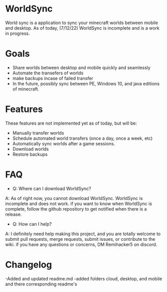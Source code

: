 # WorldSync

World sync is a application to sync your minecraft worlds between mobile and desktop. As of today, (7/12/22) WorldSync is incomplete and is a work in progress.

# Goals

- Share worlds between desktop and mobile quickly and seamlessly
- Automate the transefers of worlds
- make backups incase of failed transfer
- In the future, possibly sync between PE, Windows 10, and java editions of minecraft.

# Features 

These features are not implemented yet as of today, but will be:

- Manually transfer worlds
- Schedule automated world transfers (once a day, once a week, etc)
- Automatically sync worlds after a game sessions. 
- Download worlds
- Restore backups

# FAQ

- Q: Where can I download WorldSync?

A: As of right now, you cannot download WorldSync. WorldSync is incomplete and does not work. if you want to know when WorldSync is complete, follow the github repository to get notified when there is a release.

- Q: How can I help?

A: I definitely need help making this project, and you are totally welcome to submit pull requests, merge requests, submit issues, or contribute to the wiki. if you have any questions or concerns, DM Remihacker5 on discord.

# Changelog
-Added and updated readme.md 
-added folders cloud, desktop, and mobile and there corresponding readme's